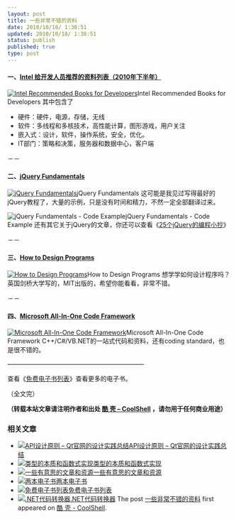 ```yaml
---
layout: post
title: 一些非常不错的资料
date: 2010/10/18/ 1:38:51
updated: 2010/10/18/ 1:38:51
status: publish
published: true
type: post
---
```



#### 一、[Intel 给开发人员推荐的资料列表（2010年下半年）](http://www.intel.com/technology/rr/RRlist.pdf)


[![](https://coolshell.cn/wp-content/uploads/2010/10/Intel-Recommended-Books-for-Developers.jpg "Intel Recommended Books for Developers")](http://www.intel.com/technology/rr/RRlist.pdf)Intel Recommended Books for Developers
其中包含了


* 硬件：硬件，电源，存储，无线
* 软件：多线程和多核技术，高性能计算，图形游戏，用户关注
* 嵌入式：设计，软件，操作系统，安全，优化。
* IT部门：策略和决策，服务器和数据中心，客户端



－－


#### 二、[jQuery Fundamentals](http://jqfundamentals.com/book/)


[![](https://coolshell.cn/wp-content/uploads/2010/10/jQuery-Fundamentals.jpg "jQuery Fundamentals")](http://jqfundamentals.com/book/)jQuery Fundamentals
这可能是我见过写得最好的jQuery教程了，大量的示例，只是没有时间和精力，不然一定全部翻译过来。


![](https://coolshell.cn/wp-content/uploads/2010/10/jQuery-Fundamentals-Code-Example.jpg "jQuery Fundamentals - Code Example")jQuery Fundamentals - Code Example
还有其它关于jQuery的文章，你还可以查看《[25个jQuery的编程小抄](https://coolshell.cn/articles/2964.html)》


－－


#### 三、[How to Design Programs](http://www.htdp.org/2003-09-26/Book/)


[![](https://coolshell.cn/wp-content/uploads/2010/10/How-to-Design-Programs.jpg "How to Design Programs")](http://www.htdp.org/2003-09-26/Book/)How to Design Programs
想学学如何设计程序吗？英国剑桥大学写的，MIT出版的，希望你能看看，非常不错。


－－


#### 四、[Microsoft All-In-One Code Framework](http://1code.codeplex.com/)


[![](https://coolshell.cn/wp-content/uploads/2010/10/Microsoft-All-In-One-Code-Framework.jpg "Microsoft All-In-One Code Framework")](http://1code.codeplex.com/)Microsoft All-In-One Code Framework
C++/C#/VB.NET的一站式代码和资料，还有coding standard，也是很不错的。


——————————————————————


查看《[免费电子书列表](https://coolshell.cn/articles/2775.html)》查看更多的电子书。


（全文完）



**（转载本站文章请注明作者和出处 [酷 壳 – CoolShell](https://coolshell.cn/) ，请勿用于任何商业用途）**



### 相关文章

* [![API设计原则 – Qt官网的设计实践总结](https://coolshell.cn/wp-content/uploads/2017/07/api-design-300x278-2-150x150.jpg)](https://coolshell.cn/articles/18024.html)[API设计原则 – Qt官网的设计实践总结](https://coolshell.cn/articles/18024.html)
* [![类型的本质和函数式实现](https://coolshell.cn/wp-content/plugins/wordpress-23-related-posts-plugin/static/thumbs/5.jpg)](https://coolshell.cn/articles/10169.html)[类型的本质和函数式实现](https://coolshell.cn/articles/10169.html)
* [![一些有意思的文章和资源](https://coolshell.cn/wp-content/plugins/wordpress-23-related-posts-plugin/static/thumbs/0.jpg)](https://coolshell.cn/articles/4220.html)[一些有意思的文章和资源](https://coolshell.cn/articles/4220.html)
* [![两本电子书](https://coolshell.cn/wp-content/uploads/2010/11/Learn-Python-The-Hard-Way-150x150.jpg)](https://coolshell.cn/articles/3270.html)[两本电子书](https://coolshell.cn/articles/3270.html)
* [![免费电子书列表](https://coolshell.cn/wp-content/plugins/wordpress-23-related-posts-plugin/static/thumbs/22.jpg)](https://coolshell.cn/articles/2775.html)[免费电子书列表](https://coolshell.cn/articles/2775.html)
* [![.NET代码转换器](https://coolshell.cn/wp-content/plugins/wordpress-23-related-posts-plugin/static/thumbs/0.jpg)](https://coolshell.cn/articles/2672.html)[.NET代码转换器](https://coolshell.cn/articles/2672.html)
The post [一些非常不错的资料](https://coolshell.cn/articles/3192.html) first appeared on [酷 壳 - CoolShell](https://coolshell.cn).